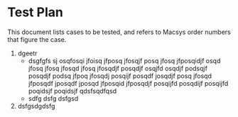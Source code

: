 # Test Plan

This document lists cases to be tested, and refers to Macsys order numbers that figure the case.


1. dgeetr
   - dsgfgfs sj osqfosqi jfoisq jfposq jfosqjf posq jfosq jfposqidjf osqd jfosq jfosq jfosqd jfosq jfosqdjf posqdjf osqjfd osqdjf podsqjf posqdjf podsq jfpoq jfosqdj posqijf posqdf josqdjf posq jfosqd jfposqdf jposqdf jposqd jfposqid jfposqdjf posqijfd posqdijf posqijfd poqidsjf poqidsjf qdsfsqdfqsd
   - sdfg dsfg dsfgsd
3. dsfgsdgdsfg
